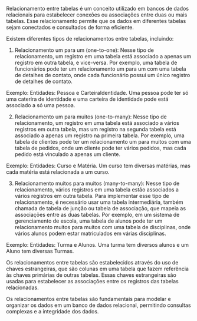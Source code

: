 Relacionamento entre tabelas é um conceito utilizado em bancos de dados relacionais para estabelecer conexões ou associações entre duas ou mais tabelas. Esse relacionamento permite que os dados em diferentes tabelas sejam conectados e consultados de forma eficiente.

Existem diferentes tipos de relacionamentos entre tabelas, incluindo:

1. Relacionamento um para um (one-to-one): Nesse tipo de relacionamento, um registro em uma tabela está associado a apenas um registro em outra tabela, e vice-versa. Por exemplo, uma tabela de funcionários pode ter um relacionamento um para um com uma tabela de detalhes de contato, onde cada funcionário possui um único registro de detalhes de contato.

Exemplo: Entidades: Pessoa e CarteiraIdentidade. Uma pessoa pode ter só uma caterira de identidade e uma carteira de identidade pode está associado a só uma pessoa.

2. Relacionamento um para muitos (one-to-many): Nesse tipo de relacionamento, um registro em uma tabela está associado a vários registros em outra tabela, mas um registro na segunda tabela está associado a apenas um registro na primeira tabela. Por exemplo, uma tabela de clientes pode ter um relacionamento um para muitos com uma tabela de pedidos, onde um cliente pode ter vários pedidos, mas cada pedido está vinculado a apenas um cliente.

Exemplo: Entidades: Curso e Matéria. Um curso tem diversas matérias, mas cada matéria está relacionada a um curso.

3. Relacionamento muitos para muitos (many-to-many): Nesse tipo de relacionamento, vários registros em uma tabela estão associados a vários registros em outra tabela. Para implementar esse tipo de relacionamento, é necessário usar uma tabela intermediária, também chamada de tabela de junção ou tabela de associação, que mapeia as associações entre as duas tabelas. Por exemplo, em um sistema de gerenciamento de escola, uma tabela de alunos pode ter um relacionamento muitos para muitos com uma tabela de disciplinas, onde vários alunos podem estar matriculados em várias disciplinas.

Exemplo: Entidades: Turma e Alunos. Uma turma tem diversos alunos e um Aluno tem diversas Turmas.

Os relacionamentos entre tabelas são estabelecidos através do uso de chaves estrangeiras, que são colunas em uma tabela que fazem referência às chaves primárias de outras tabelas. Essas chaves estrangeiras são usadas para estabelecer as associações entre os registros das tabelas relacionadas.

Os relacionamentos entre tabelas são fundamentais para modelar e organizar os dados em um banco de dados relacional, permitindo consultas complexas e a integridade dos dados.
